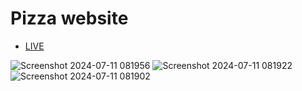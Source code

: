 # Pizza website

* [LIVE](https://pizza-eight-pi.vercel.app/)
 
![Screenshot 2024-07-11 081956](https://github.com/naLeilan/Pizza/assets/7776224/989af9e7-9bb7-4e47-ad43-eeffdcfc4f0f)
![Screenshot 2024-07-11 081922](https://github.com/naLeilan/Pizza/assets/7776224/0c36d0e1-6bef-4460-ab2b-cc516c17827e)
![Screenshot 2024-07-11 081902](https://github.com/naLeilan/Pizza/assets/7776224/c2292528-a532-4dde-ae2d-b274e4a4a202)

